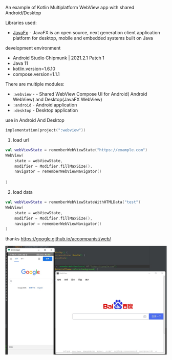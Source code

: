 An example of Kotlin Multiplatform WebView app with shared Android/Desktop 

Libraries used:
- [JavaFx](https://openjfx.io) - JavaFX is an open source, next generation client application platform for desktop, mobile and embedded systems built on Java


development environment 
- Android Studio Chipmunk | 2021.2.1 Patch 1
- Java 11
- kotlin.version=1.6.10
- compose.version=1.1.1

There are multiple modules:
- `:webview` - - Shared WebView Compose UI for Android( Android WebView) and Desktop(JavaFX WebView)
- `:android` - Android application
- `:desktop` - Desktop application

use in Android And Desktop

```kotlin
implementation(project(":webview"))
```

1. load url
```kotlin
val webViewState = rememberWebViewState("https://example.com")
WebView(
    state = webViewState,
    modifier = Modifier.fillMaxSize(),
    navigator = rememberWebViewNavigator()

)
```
2. load data
```kotlin
val webViewState = rememberWebViewStateWithHTMLData("test")
WebView(
    state = webViewState,
    modifier = Modifier.fillMaxSize(),
    navigator = rememberWebViewNavigator()
)
```


thanks https://google.github.io/accompanist/web/

![](image/wepapp_Compose.jpg)